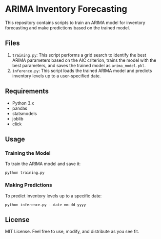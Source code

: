 
# ARIMA Inventory Forecasting

This repository contains scripts to train an ARIMA model for inventory forecasting and make predictions based on the trained model.

## Files

1. `training.py`: This script performs a grid search to identify the best ARIMA parameters based on the AIC criterion, trains the model with the best parameters, and saves the trained model as `arima_model.pkl`.
2. `inference.py`: This script loads the trained ARIMA model and predicts inventory levels up to a user-specified date.

## Requirements

- Python 3.x
- pandas
- statsmodels
- joblib
- click

## Usage

### Training the Model

To train the ARIMA model and save it:

```
python training.py
```

### Making Predictions

To predict inventory levels up to a specific date:

```
python inference.py --date mm-dd-yyyy
```

## License

MIT License. Feel free to use, modify, and distribute as you see fit.
